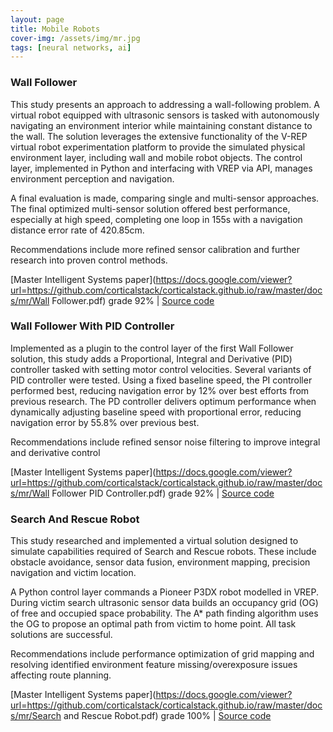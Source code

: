 ```yaml
---
layout: page
title: Mobile Robots
cover-img: /assets/img/mr.jpg
tags: [neural networks, ai]
---
```

### Wall Follower
This study presents an approach to addressing a wall-following problem. A virtual robot equipped with ultrasonic sensors 
is tasked with autonomously navigating an environment interior while maintaining constant distance to the wall. The 
solution leverages the extensive functionality of the V-REP virtual robot experimentation platform to provide the 
simulated physical environment layer, including wall and mobile robot objects. The control layer, implemented in Python 
and interfacing with VREP via API, manages environment perception and navigation. 

A final evaluation is made, comparing single and multi-sensor approaches. The final optimized multi-sensor solution 
offered best performance, especially at high speed, completing one loop in 155s with a navigation distance error rate of 
420.85cm. 

Recommendations include more refined sensor calibration and further research into proven control methods.

[Master Intelligent Systems paper](https://docs.google.com/viewer?url=https://github.com/corticalstack/corticalstack.github.io/raw/master/docs/mr/Wall Follower.pdf) grade 92%
 | [Source code](https://github.com/corticalstack/vrep-wall-follower)
 
### Wall Follower With PID Controller
Implemented as a plugin to the control layer of the first Wall Follower solution, this study adds a Proportional, Integral 
and Derivative (PID) controller tasked with setting motor control velocities. Several variants of PID controller were 
tested. Using a fixed baseline speed, the PI controller performed best, reducing navigation error by 12% over best efforts 
from previous research. The PD controller delivers optimum performance when dynamically adjusting baseline speed with 
proportional error, reducing navigation error by 55.8% over previous best. 

Recommendations include refined sensor noise filtering to improve integral and derivative control

[Master Intelligent Systems paper](https://docs.google.com/viewer?url=https://github.com/corticalstack/corticalstack.github.io/raw/master/docs/mr/Wall Follower PID Controller.pdf) grade 92%
 | [Source code](https://github.com/corticalstack/vrep-wall-follower-pid)
 
### Search And Rescue Robot
This study researched and implemented a virtual solution designed to simulate capabilities required of Search and Rescue 
robots. These include obstacle avoidance, sensor data fusion, environment mapping, precision navigation and victim 
location. 

A Python control layer commands a Pioneer P3DX robot modelled in VREP. During victim search ultrasonic sensor data builds 
an occupancy grid (OG) of free and occupied space probability. The A* path finding algorithm uses the OG to propose an 
optimal path from victim to home point. All task solutions are successful. 

Recommendations include performance optimization of grid mapping and resolving identified environment feature 
missing/overexposure issues affecting route planning.

[Master Intelligent Systems paper](https://docs.google.com/viewer?url=https://github.com/corticalstack/corticalstack.github.io/raw/master/docs/mr/Search and Rescue Robot.pdf) grade 100%
 | [Source code](https://github.com/corticalstack/vrep-search-rescue)

 